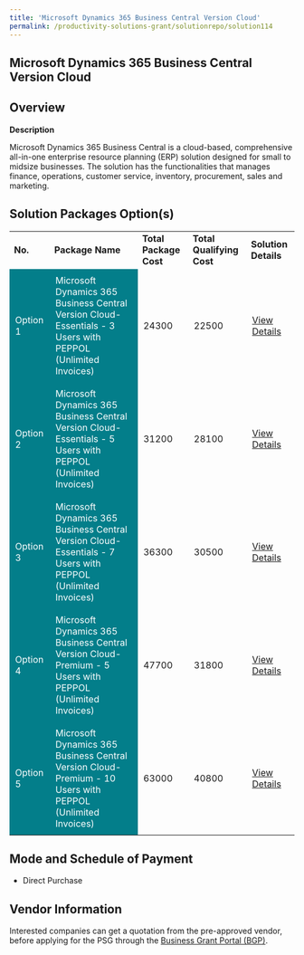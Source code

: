 ```yaml
---
title: 'Microsoft Dynamics 365 Business Central Version Cloud'
permalink: /productivity-solutions-grant/solutionrepo/solution114
---
```


## Microsoft Dynamics 365 Business Central Version Cloud

## Overview

**Description**

Microsoft Dynamics 365 Business Central is a cloud-based, comprehensive all-in-one enterprise resource planning (ERP) solution designed for small to midsize businesses. The solution has the functionalities that manages finance, operations, customer service, inventory, procurement, sales and marketing.

## Solution Packages Option(s)

<table>
<tr>
<td><b>No.</b></td>
<td><b>Package Name</b></td>
<td><b>Total Package Cost</b></td>
<td><b>Total Qualifying Cost</b></td>
<td><b>Solution Details</b></td>
</tr>
<tr>
<td style='padding: 10px; background-color: #037E8A; color: #FFFFFF;'>Option 1</td>
<td style='padding: 10px; background-color: #037E8A; color: #FFFFFF;'>Microsoft Dynamics 365 Business Central Version Cloud-Essentials - 3 Users with PEPPOL (Unlimited Invoices)</td>
<td style='padding: 10px;'>24300</td>
<td style='padding: 10px;'>22500</td>
<td style='padding: 10px;'><a href='https://www.gobusiness.gov.sg/images/psg/DesensitisedAfonSystemsAnnex3CRwef12August2021-_Part_1.pdf' target='_blank'>View Details</a></td>
</tr>
<tr>
<td style='padding: 10px; background-color: #037E8A; color: #FFFFFF;'>Option 2</td>
<td style='padding: 10px; background-color: #037E8A; color: #FFFFFF;'>Microsoft Dynamics 365 Business Central Version Cloud-Essentials - 5 Users with PEPPOL (Unlimited Invoices)</td>
<td style='padding: 10px;'>31200</td>
<td style='padding: 10px;'>28100</td>
<td style='padding: 10px;'><a href='https://www.gobusiness.gov.sg/images/psg/DesensitisedAfonSystemsAnnex3CRwef12August2021-_Part_2.pdf' target='_blank'>View Details</a></td>
</tr>
<tr>
<td style='padding: 10px; background-color: #037E8A; color: #FFFFFF;'>Option 3</td>
<td style='padding: 10px; background-color: #037E8A; color: #FFFFFF;'>Microsoft Dynamics 365 Business Central Version Cloud-Essentials - 7 Users with PEPPOL (Unlimited Invoices)</td>
<td style='padding: 10px;'>36300</td>
<td style='padding: 10px;'>30500</td>
<td style='padding: 10px;'><a href='https://www.gobusiness.gov.sg/images/psg/DesensitisedAfonSystemsAnnex3CRwef12August2021-_Part_3.pdf' target='_blank'>View Details</a></td>
</tr>
<tr>
<td style='padding: 10px; background-color: #037E8A; color: #FFFFFF;'>Option 4</td>
<td style='padding: 10px; background-color: #037E8A; color: #FFFFFF;'>Microsoft Dynamics 365 Business Central Version Cloud-Premium - 5 Users with PEPPOL (Unlimited Invoices)</td>
<td style='padding: 10px;'>47700</td>
<td style='padding: 10px;'>31800</td>
<td style='padding: 10px;'><a href='https://www.gobusiness.gov.sg/images/psg/DesensitisedAfonSystemsAnnex3CRwef12August2021-_Part_4.pdf' target='_blank'>View Details</a></td>
</tr>
<tr>
<td style='padding: 10px; background-color: #037E8A; color: #FFFFFF;'>Option 5</td>
<td style='padding: 10px; background-color: #037E8A; color: #FFFFFF;'>Microsoft Dynamics 365 Business Central Version Cloud-Premium - 10 Users with PEPPOL (Unlimited Invoices)</td>
<td style='padding: 10px;'>63000</td>
<td style='padding: 10px;'>40800</td>
<td style='padding: 10px;'><a href='https://www.gobusiness.gov.sg/images/psg/DesensitisedAfonSystemsAnnex3CRwef12August2021-_Part_5.pdf' target='_blank'>View Details</a></td>
</tr>
</table>

## Mode and Schedule of Payment

 - Direct Purchase

## Vendor Information

 

Interested companies can get a quotation from the pre-approved vendor, before applying for the PSG through the <a href='https://www.businessgrants.gov.sg/' target='_blank' rel='noopener'>Business Grant Portal (BGP)</a>.

<script src="/jquery/resize-tables.js"></script>
